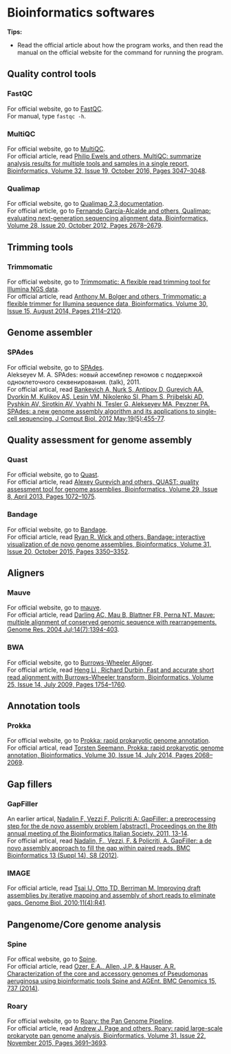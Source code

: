 
# Bioinformatics softwares
**Tips:**
- Read the official article about how the program works, and then read the manual on the official website for the command for running the program.

## Quality control tools
### FastQC 
For official website, go to [FastQC](https://www.bioinformatics.babraham.ac.uk/projects/fastqc/). <br>
For manual, type ``fastqc -h``. 

### MultiQC
For official website, go to [MultiQC](https://multiqc.info/). <br>
For official article, read [Philip Ewels and others, MultiQC: summarize analysis results for multiple tools and samples in a single report, Bioinformatics, Volume 32, Issue 19, October 2016, Pages 3047–3048](https://academic.oup.com/bioinformatics/article/32/19/3047/2196507).

### Qualimap
For official website, go to [Qualimap 2.3 documentation](http://qualimap.conesalab.org/doc_html/index.html). <br>
For official article, go to [Fernando García-Alcalde and others, Qualimap: evaluating next-generation sequencing alignment data, Bioinformatics, Volume 28, Issue 20, October 2012, Pages 2678–2679](https://academic.oup.com/bioinformatics/article/28/20/2678/206551).

## Trimming tools
### Trimmomatic
For official website, go to [Trimmomatic: A flexible read trimming tool for Illumina NGS data](http://www.usadellab.org/cms/?page=trimmomatic). <br> 
For official article, read [Anthony M. Bolger and others, Trimmomatic: a flexible trimmer for Illumina sequence data, Bioinformatics, Volume 30, Issue 15, August 2014, Pages 2114–2120](https://academic.oup.com/bioinformatics/article/30/15/2114/2390096). 

## Genome assembler
### SPAdes
For official website, go to [SPAdes](https://cab.spbu.ru/software/spades/). <br>
Alekseyev M. A. SPAdes: новый ассемблер геномов с поддержкой одноклеточного секвенирования. (talk), 2011. <br>
For official artical, read [Bankevich A, Nurk S, Antipov D, Gurevich AA, Dvorkin M, Kulikov AS, Lesin VM, Nikolenko SI, Pham S, Prjibelski AD, Pyshkin AV, Sirotkin AV, Vyahhi N, Tesler G, Alekseyev MA, Pevzner PA. SPAdes: a new genome assembly algorithm and its applications to single-cell sequencing. J Comput Biol. 2012 May;19(5):455-77](https://www.ncbi.nlm.nih.gov/pmc/articles/PMC3342519/). 

## Quality assessment for genome assembly
### Quast
For official website, go to [Quast](https://quast.sourceforge.net/). <br>
For official article, read [Alexey Gurevich and others, QUAST: quality assessment tool for genome assemblies, Bioinformatics, Volume 29, Issue 8, April 2013, Pages 1072–1075](https://academic.oup.com/bioinformatics/article/29/8/1072/228832).

### Bandage
For official website, go to [Bandage](http://rrwick.github.io/Bandage/). <br>
For official article, read [Ryan R. Wick and others, Bandage: interactive visualization of de novo genome assemblies, Bioinformatics, Volume 31, Issue 20, October 2015, Pages 3350–3352](https://academic.oup.com/bioinformatics/article/31/20/3350/196114). 

## Aligners
### Mauve
For official website, go to [mauve](https://darlinglab.org/mauve/mauve.html). <br>
For official article, read [Darling AC, Mau B, Blattner FR, Perna NT. Mauve: multiple alignment of conserved genomic sequence with rearrangements. Genome Res. 2004 Jul;14(7):1394-403](https://www.ncbi.nlm.nih.gov/pmc/articles/PMC442156/). 

### BWA 
For official website, go to [Burrows-Wheeler Aligner](https://bio-bwa.sourceforge.net/). <br>
For official article, read [Heng Li , Richard Durbin, Fast and accurate short read alignment with Burrows–Wheeler transform, Bioinformatics, Volume 25, Issue 14, July 2009, Pages 1754–1760](https://academic.oup.com/bioinformatics/article/25/14/1754/225615?login=false).

## Annotation tools
### Prokka
For official website, go to [Prokka: rapid prokaryotic genome annotation](https://github.com/tseemann/prokka). <br>
For official artical, read [Torsten Seemann, Prokka: rapid prokaryotic genome annotation, Bioinformatics, Volume 30, Issue 14, July 2014, Pages 2068–2069](https://academic.oup.com/bioinformatics/article/30/14/2068/2390517).

## Gap fillers
### GapFiller
An earlier artical, [Nadalin F, Vezzi F, Policriti A: GapFiller: a preprocessing step for the de novo assembly problem [abstract]. Proceedings on the 8th annual meeting of the Bioinformatics Italian Society. 2011, 13-14](http://bioinformatics.hsanmartino.it/bits_library/library/01025.pdf). <br>
For official artical, read [Nadalin, F., Vezzi, F. & Policriti, A. GapFiller: a de novo assembly approach to fill the gap within paired reads. BMC Bioinformatics 13 (Suppl 14), S8 (2012)](https://bmcbioinformatics.biomedcentral.com/articles/10.1186/1471-2105-13-S14-S8). 

### IMAGE
For official article, read [Tsai IJ, Otto TD, Berriman M. Improving draft assemblies by iterative mapping and assembly of short reads to eliminate gaps. Genome Biol. 2010;11(4):R41](https://www.ncbi.nlm.nih.gov/pmc/articles/PMC2884544/). 

## Pangenome/Core genome analysis 
### Spine 
For offical website, go to [Spine](https://github.com/egonozer/Spine). <br>
For official article, read [Ozer, E.A., Allen, J.P. & Hauser, A.R. Characterization of the core and accessory genomes of Pseudomonas aeruginosa using bioinformatic tools Spine and AGEnt. BMC Genomics 15, 737 (2014)](https://bmcgenomics.biomedcentral.com/articles/10.1186/1471-2164-15-737#citeas). 

### Roary 
For official website, go to [Roary: the Pan Genome Pipeline](https://sanger-pathogens.github.io/Roary/). <br>
For official article, read [Andrew J. Page and others, Roary: rapid large-scale prokaryote pan genome analysis, Bioinformatics, Volume 31, Issue 22, November 2015, Pages 3691–3693](https://academic.oup.com/bioinformatics/article/31/22/3691/240757). 



